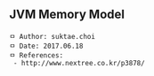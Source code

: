 ## JVM Memory Model

```
ㅁ Author: suktae.choi
ㅁ Date: 2017.06.18
ㅁ References:
 - http://www.nextree.co.kr/p3878/
```
